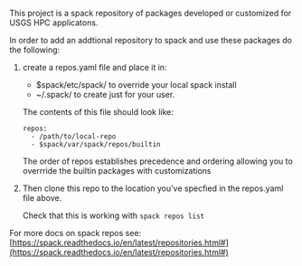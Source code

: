This project is a spack repository of packages developed or customized for 
USGS HPC applicatons. 

In order to add an addtional repository to spack and use these packages do the following:

1. create a repos.yaml file and place it in:
	* $spack/etc/spack/ to override your local spack install
	* ~/.spack/ to create just for your user.
	
    The contents of this file should look like:
    ```
    repos:
      - /path/to/local-repo
      - $spack/var/spack/repos/builtin
    ```
    
    The order of repos establishes precedence and ordering allowing you to overrride the builtin packages with customizations

2. Then clone this repo to the location you've specfied in the repos.yaml file above. 

    Check that this is working with `spack repos list`

For more docs on spack repos see: [https://spack.readthedocs.io/en/latest/repositories.html#](https://spack.readthedocs.io/en/latest/repositories.html#)
